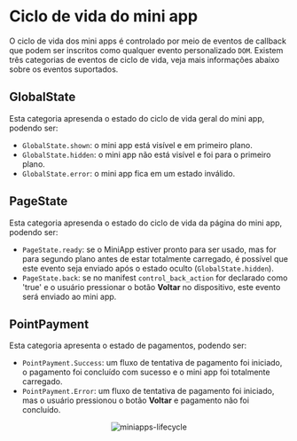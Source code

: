 # Ciclo de vida do mini app

O ciclo de vida dos mini apps é controlado por meio de eventos de callback que podem ser inscritos como qualquer evento personalizado `DOM`. Existem três categorias de eventos de ciclo de vida, veja mais informações abaixo sobre os eventos suportados.

## GlobalState

Esta categoria apresenda o estado do ciclo de vida geral do mini app, podendo ser:

* `GlobalState.shown`: o mini app está visível e em primeiro plano.
* `GlobalState.hidden`: o mini app não está visível e foi para o primeiro plano.
* `GlobalState.error`: o mini app fica em um estado inválido.

## PageState

Esta categoria apresenda o estado do ciclo de vida da página do mini app, podendo ser:

* `PageState.ready`: se o MiniApp estiver pronto para ser usado, mas for para segundo plano antes de estar totalmente carregado, é possível que este evento seja enviado após o estado oculto (`GlobalState.hidden`).
* `PageState.back`: se no manifest `control_back_action` for declarado como 'true' e o usuário pressionar o botão **Voltar** no dispositivo, este evento será enviado ao mini app.

## PointPayment

Esta categoria apresenta o estado de pagamentos, podendo ser:

* `PointPayment.Success`: um fluxo de tentativa de pagamento foi iniciado, o pagamento foi concluído com sucesso e o mini app foi totalmente carregado.
* `PointPayment.Error`: um fluxo de tentativa de pagamento foi iniciado, mas o usuário pressionou o botão **Voltar** e pagamento não foi concluído.

<center>

![miniapps-lifecycle](/mini-apps/miniapps-lifecycle-pt.png)

</center>       